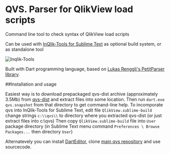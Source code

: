 QVS. Parser for QlikView load scripts
================

Command line tool to check syntax of QlikView load scripts

Can be used with [InQlik-Tools for Sublime Text](https://github.com/inqlik/inqlik-tools) as optional build system, or as standalone tool

![Inqlik-Tools](http://inqlik.github.io/images/qvs_error.png)

Built with Dart programming language, based on [Lukas Renggli's PetitParser library](https://github.com/renggli/dart-petitparser).


##Installation and usage

Easiest way is to download prepackaged qvs-dist archive (approximately 3.5Mb) from [qvs-dist](https://github.com/inqlik/qvs-dist/archive/master.zip) and extract files into some location.
Then run `dart.exe qvs.snapshot` from that directory to get command-line help.
To incomporate qvs into InQlik-Tools for Sublime Text, edit file `QlikView.sublime-build` change strings `c:\\qvs\\` to directory where you extracted qvs-dist (or just extract files into c:\qvs)
Then copy `QlikView.sublime-build` file into `User` package directory (in Sublime Text menu command `Preferences \ Browse Packages...` then directory `User`)

Alternatevely you can install [DartEditor](https://www.dartlang.org/), clone [main qvs repository](https://github.com/inqlik/qvs) and use sourcecode. 